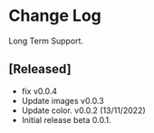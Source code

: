 # Change Log

Long Term Support.

## [Released]

- fix v0.0.4
- Update images v0.0.3
- Update color. v0.0.2 (13/11/2022)
- Initial release beta 0.0.1.
